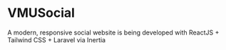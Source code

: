 # VMUSocial
 A modern, responsive social website is being developed with ReactJS + Tailwind CSS + Laravel via Inertia
